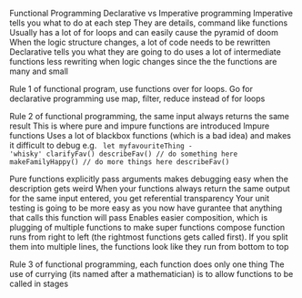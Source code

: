 Functional Programming
Declarative vs Imperative programming
Imperative tells you what to do at each step
They are details, command like functions
Usually has a lot of for loops and can easily cause the pyramid of doom
When the logic structure changes, a lot of code needs to be rewritten
Declarative tells you what they are going to do
uses a lot of intermediate functions
less rewriting when logic changes since the the functions are many and small

Rule 1 of functional program, use functions over for loops. 
Go for declarative programming
use map, filter, reduce instead of for loops

Rule 2 of functional programming, the same input always returns the same result
This is where pure and impure functions are introduced
Impure functions
Uses a lot of blackbox functions (which is a bad idea) and makes it difficult to debug
e.g.
<code>
  let myfavouriteThing - 'whisky'
  clarifyFav()
  describeFav()
  // do something here
  makeFamilyHappy()
  // do more things here
  describeFav()
</code>

Pure functions
explicitly pass arguments 
makes debugging easy when the description gets weird
When your functions always return the same output for the same input entered, you get referential transparency
Your unit testing is going to be more easy as you now have gurantee that anything that calls this function will pass
Enables easier composition, which is plugging of multiple functions to make super functions
compose function runs from right to left (the rightmost functions gets called first). If you split them into multiple lines, the functions look like they run from bottom to top

Rule 3 of functional programming, each function does only one thing
The use of currying (its named after a mathematician) is to allow functions to be called in stages